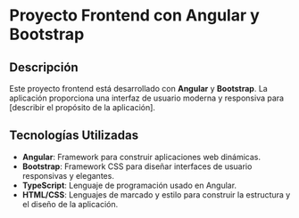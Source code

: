 # Proyecto Frontend con Angular y Bootstrap

## Descripción

Este proyecto frontend está desarrollado con **Angular** y **Bootstrap**. La aplicación proporciona una interfaz de usuario moderna y responsiva para [describir el propósito de la aplicación].

## Tecnologías Utilizadas

- **Angular**: Framework para construir aplicaciones web dinámicas.
- **Bootstrap**: Framework CSS para diseñar interfaces de usuario responsivas y elegantes.
- **TypeScript**: Lenguaje de programación usado en Angular.
- **HTML/CSS**: Lenguajes de marcado y estilo para construir la estructura y el diseño de la aplicación.
